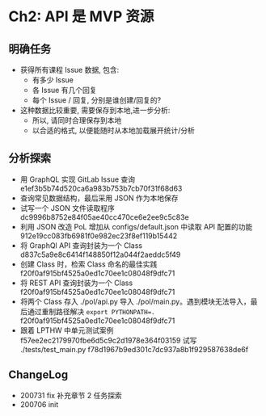 # Ch2: API 是 MVP 资源

## 明确任务

- 获得所有课程 Issue 数据, 包含:
    - 有多少 Issue
    - 各 Issue 有几个回复
    - 每个 Issue / 回复, 分别是谁创建/回复的?
- 这种数据比较重要, 需要保存到本地,进一步分析:
    - 所以, 请同时合理保存到本地
    - 以合适的格式, 以便能随时从本地加载展开统计/分析

## 分析探索

- 用 GraphQL 实现 GitLab Issue 查询 e1ef3b5b74d520ca6a983b753b7cb70f31f68d63
- 查询常见数据结构，最后采用 JSON 作为本地保存
- 试写一个 JSON 文件读取程序 dc9996b8752e84f05ae40cc470ce6e2ee9c5c83e
- 利用 JSON 改造 PoL 增加从 configs/default.json 中读取 API 配置的功能 912e19cc083fb6981f0e982ec23f8ef119b15442
- 将 GraphQl API 查询封装为一个 Class d837c5a9e8c6414f148850f12a044f2aeddc5f49
- 创建 Class 时，检索 Class 命名的最佳实践 f20f0af915bf4525a0ed1c70ee1c08048f9dfc71
- 将 REST API 查询封装为一个 Class f20f0af915bf4525a0ed1c70ee1c08048f9dfc71
- 将两个 Class 存入 ./pol/api.py 导入 ./pol/main.py。遇到模块无法导入，最后通过重制路径解决 `export PYTHONPATH=.` f20f0af915bf4525a0ed1c70ee1c08048f9dfc71
- 跟着 LPTHW 中单元测试案例 f57ee2ec2179970fbe6d5c9c2d1978e364f03159 试写 ./tests/test_main.py f78d1967b9ed301c7dc937a8b1f929587638de6f

## ChangeLog

- 200731 fix 补充章节 2 任务探索
- 200706 init
